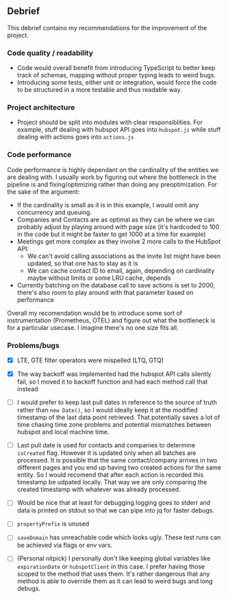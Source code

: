## Debrief

This debrief contains my recommendations for the improvement of the project. 

### Code quality / readability 

- Code would overall benefit from introducing TypeScript to better keep track of schemas, mapping without proper typing leads to weird bugs.
- Introducing some tests, either unit or integration, would force the code to be structured in a more testable and thus readable way.

### Project architecture

- Project should be split into modules with clear responsiblities. For example, stuff dealing with hubspot API goes into `hubspot.js` while stuff dealing with actions goes into `actions.js` 

### Code performance

Code performance is highly dependant on the cardinality of the entities we are dealing with. I usually work by figuring out where the bottleneck in the pipeline is and fixing/optimizing rather than doing any preoptimization. For the sake of the argument:

- If the cardinality is small as it is in this example, I would omit any concurrency and queuing. 
- Companies and Contacts are as optimal as they can be where we can probably adjust by playing around with page size (it's hardcoded to 100 in the code but it might be faster to get 1000 at a time for example)
- Meetings get more complex as they involve 2 more calls to the HubSpot API:
    - We can't avoid calling associations as the invite list might have been updated, so that one has to stay as it is
    - We can cache contact ID to email, again, depending on cardinality maybe without limits or some LRU cache, depends
- Currently batching on the database call to save actions is set to 2000, there's also room to play around with that parameter based on performance

Overall my recomendation would be to introduce some sort of instrumentation (Prometheus, OTEL) and figure out what the bottleneck is for a particular usecase. I imagine there's no one size fits all.

### Problems/bugs

- [X] LTE, GTE filter operators were mispelled (LTQ, GTQ) 
- [X] The way backoff was implemented had the hubspot API calls silently fail, so I moved it to backoff function and had each method call that instead
- [ ] I would prefer to keep last pull dates in reference to the source of truth rather than `new Date()`, so I would ideally keep it at the modified timestamp of the last data point retrieved. That potentially saves a lot of time chasing time zone problems and potential mismatches between hubspot and local machine time.
- [ ] Last pull date is used for contacts and companies to determine `isCreated` flag. However it is updated only when all batches are processed. It is possible that the same contact/company arrives in two different pages and you end up having two created actions for the same entity. So I would recomend that after each action is recorded this timestamp be udpated locally. That way we are only comparing the created timestamp with whatever was already processed. 
- [ ] Would be nice that at least for debugging logging goes to stderr and data is printed on stdout so that we can pipe into jq for faster debugs.
- [ ] `propertyPrefix` is unused
- [ ] `saveDomain` has unreachable code which looks ugly. These test runs can be achieved via flags or env vars.
- [ ] (Personal nitpick) I personally don't like keeping global variables like `expirationDate` or `hubspotClient` in this case. I prefer having those scoped to the method that uses them. It's rather dangerous that any method is able to override them as it can lead to weird bugs and long debugs.

